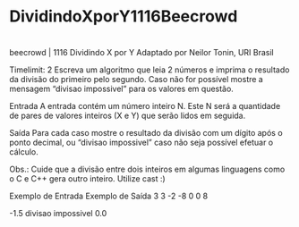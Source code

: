 # DividindoXporY1116Beecrowd
#

#
#
 beecrowd | 1116
Dividindo X por Y
Adaptado por Neilor Tonin, URI  Brasil

Timelimit: 2
Escreva um algoritmo que leia 2 números e imprima o resultado da divisão do primeiro pelo segundo. Caso não for possível mostre a mensagem “divisao impossivel” para os valores em questão.

Entrada
A entrada contém um número inteiro N. Este N será a quantidade de pares de valores inteiros (X e Y) que serão lidos em seguida.

Saída
Para cada caso mostre o resultado da divisão com um dígito após o ponto decimal, ou “divisao impossivel” caso não seja possível efetuar o cálculo.

Obs.: Cuide que a divisão entre dois inteiros em algumas linguagens como o C e C++ gera outro inteiro. Utilize cast :)

Exemplo de Entrada	Exemplo de Saída
3
3 -2
-8 0
0 8

-1.5
divisao impossivel
0.0
